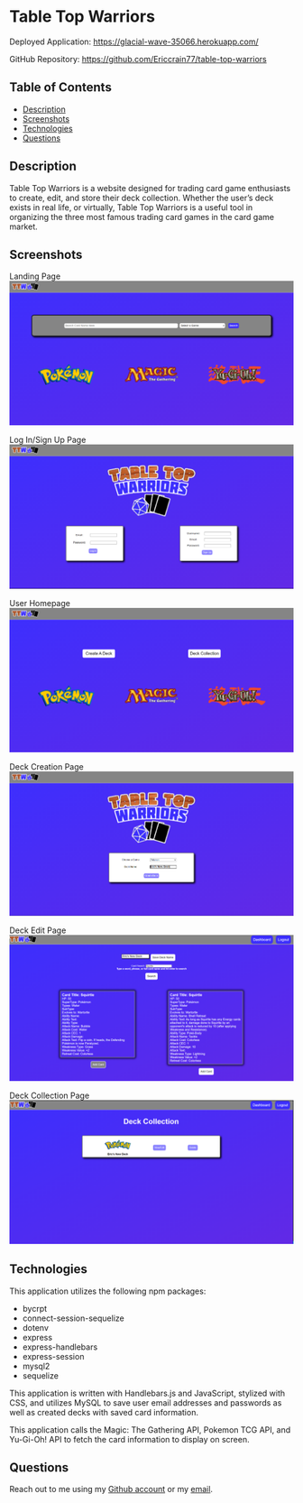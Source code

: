 # Table Top Warriors

Deployed Application: https://glacial-wave-35066.herokuapp.com/

GitHub Repository: https://github.com/Ericcrain77/table-top-warriors

## Table of Contents
* [Description](#description)
* [Screenshots](#screenshots)
* [Technologies](#technologies)
* [Questions](#questions)

## Description
Table Top Warriors is a website designed for trading card game enthusiasts to create, edit, and store their deck collection. Whether the user’s deck exists in real life, or virtually, Table Top Warriors is a useful tool in organizing the three most famous trading card games in the card game market.

## Screenshots
Landing Page
![Landing Page](public/images/Landing-Page.png)

Log In/Sign Up Page
![Log In/Sign Up Page](public/images/Login-Signup-Page.png)

User Homepage
![User Homepage](public/images/User-Homepage.png)

Deck Creation Page
![Deck Creation Page](public/images/Deck-Creation-Page.png)

Deck Edit Page
![Deck Edit Page](public/images/Deck-Edit-Page.png)

Deck Collection Page
![Deck Collection Page](public/images/Deck-Collection-page.png)

## Technologies
This application utilizes the following npm packages:
* bycrpt 
* connect-session-sequelize 
* dotenv 
* express 
* express-handlebars 
* express-session 
* mysql2 
* sequelize

This application is written with Handlebars.js and JavaScript, stylized with CSS, and utilizes MySQL to save user email addresses and passwords as well as created decks with saved card information.

This application calls the Magic: The Gathering API, Pokemon TCG API, and Yu-Gi-Oh! API to fetch the card information to display on screen.

## Questions
Reach out to me using my [Github account](https://github.com/Ericcrain77) or my [email](ericcrain77@gmail.com).